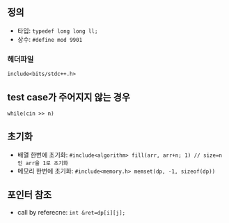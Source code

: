 ## 정의

 * 타입: ```typedef long long ll;```
 * 상수: ```#define mod 9901```
 
 ### 헤더파일
  
  ```include<bits/stdc++.h>```

## test case가 주어지지 않는 경우

```while(cin >> n)```

## 초기화

 * 배열 한번에 초기화: ```#include<algorithm> fill(arr, arr+n; 1) // size=n 인 arr을 1로 초기화```
 * 메모리 한번에 초기화: ```#include<memory.h> memset(dp, -1, sizeof(dp))```

## 포인터 참조

 * call by referecne: ```int &ret=dp[i][j];```